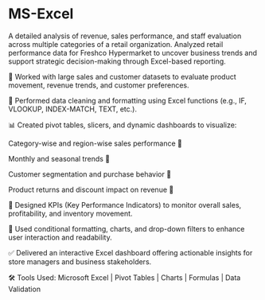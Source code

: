 # MS-Excel
A detailed analysis of revenue, sales performance, and staff evaluation across multiple categories of a retail organization.
Analyzed retail performance data for Freshco Hypermarket to uncover business trends and support strategic decision-making through Excel-based reporting.

🧾 Worked with large sales and customer datasets to evaluate product movement, revenue trends, and customer preferences.

🧹 Performed data cleaning and formatting using Excel functions (e.g., IF, VLOOKUP, INDEX-MATCH, TEXT, etc.).

📊 Created pivot tables, slicers, and dynamic dashboards to visualize:

Category-wise and region-wise sales performance 🛒

Monthly and seasonal trends 📆

Customer segmentation and purchase behavior 👥

Product returns and discount impact on revenue 🔄

🎯 Designed KPIs (Key Performance Indicators) to monitor overall sales, profitability, and inventory movement.

📎 Used conditional formatting, charts, and drop-down filters to enhance user interaction and readability.

✅ Delivered an interactive Excel dashboard offering actionable insights for store managers and business stakeholders.

🛠️ Tools Used: Microsoft Excel | Pivot Tables | Charts | Formulas | Data Validation
